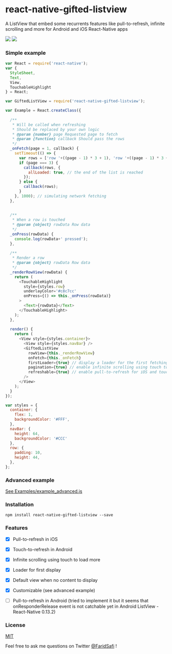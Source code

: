 # react-native-gifted-listview

A ListView that embed some recurrents features like pull-to-refresh, infinite scrolling and more for Android and iOS React-Native apps


![](https://raw.githubusercontent.com/FaridSafi/react-native-gifted-listview/master/Captures/ios_refresh_page_demo.gif)
![](https://raw.githubusercontent.com/FaridSafi/react-native-gifted-listview/master/Captures/android_refresh_page_demo.gif)


### Simple example


```js
var React = require('react-native');
var {
  StyleSheet,
  Text,
  View,
  TouchableHighlight
} = React;

var GiftedListView = require('react-native-gifted-listview');

var Example = React.createClass({
  
  /**
   * Will be called when refreshing
   * Should be replaced by your own logic
   * @param {number} page Requested page to fetch
   * @param {function} callback Should pass the rows
   */
  _onFetch(page = 1, callback) {
    setTimeout(() => {
      var rows = ['row '+((page - 1) * 3 + 1), 'row '+((page - 1) * 3 + 2), 'row '+((page - 1) * 3 + 3)];
      if (page === 3) {
        callback(rows, {
          allLoaded: true, // the end of the list is reached
        });        
      } else {
        callback(rows);
      }
    }, 1000); // simulating network fetching
  },
  
  
  /**
   * When a row is touched
   * @param {object} rowData Row data
   */
  _onPress(rowData) {
    console.log(rowData+' pressed');
  },
  
  /**
   * Render a row
   * @param {object} rowData Row data
   */
  _renderRowView(rowData) {
    return (
      <TouchableHighlight 
        style={styles.row} 
        underlayColor='#c8c7cc'
        onPress={() => this._onPress(rowData)}
      >  
        <Text>{rowData}</Text>
      </TouchableHighlight>
    );
  },
  
  render() {
    return (
      <View style={styles.container}>
        <View style={styles.navBar} />
        <GiftedListView
          rowView={this._renderRowView}
          onFetch={this._onFetch}
          firstLoader={true} // display a loader for the first fetching
          pagination={true} // enable infinite scrolling using touch to load more
          refreshable={true} // enable pull-to-refresh for iOS and touch-to-refresh for Android
        />
      </View>
    );
  }
});

var styles = {
  container: {
    flex: 1,
    backgroundColor: '#FFF',
  },
  navBar: {
    height: 64,
    backgroundColor: '#CCC'
  },
  row: {
    padding: 10,
    height: 44,
  },
};
```


### Advanced example

[See Examples/example_advanced.js](Examples/example_advanced.js)


### Installation

```npm install react-native-gifted-listview --save```


### Features
- [x] Pull-to-refresh in iOS
- [x] Touch-to-refresh in Android
- [x] Infinite scrolling using touch to load more
- [x] Loader for first display
- [x] Default view when no content to display
- [x] Customizable (see advanced example)
- [ ] Pull-to-refresh in Android (tried to implement it but it seems that onResponderRelease event is not catchable yet in Android ListView - React-Native 0.13.2)



### License

[MIT](LICENSE.md)


Feel free to ask me questions on Twitter [@FaridSafi](https://www.twitter.com/FaridSafi) !

